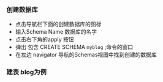 ### 创建数据库

+ 点击导航栏下面的创建数据库的图标
+ 输入Schema Name 数据库的名字
+ 点击右下角的apply 按钮
+ 弹出 包含 CREATE SCHEMA `myblog` ;命令的窗口 
+ 在左边 navigator 导航的Schemas视图中找到创建的数据库

### 建表 blog为例



